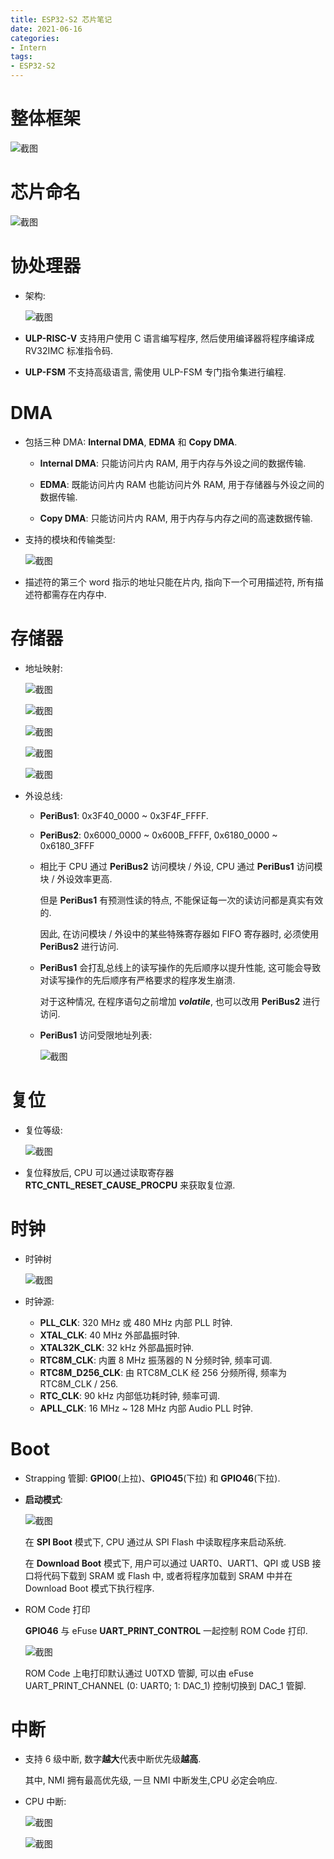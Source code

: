 ```yaml
---
title: ESP32-S2 芯片笔记
date: 2021-06-16
categories: 
- Intern
tags:
- ESP32-S2
---
```

# 整体框架

![截图](ESP32-S2芯片笔记/54416e9ebcfd7414980e539e258377b1.png)

<!--more-->

# 芯片命名

![截图](ESP32-S2芯片笔记/13fe81e00266bfffe4ee79493731e190.png)

# 协处理器

- 架构:
  
  ![截图](ESP32-S2芯片笔记/de0dc2179fc26d89dbfe9c41bce2f6b0.png)
- **ULP-RISC-V** 支持用户使用 C 语言编写程序, 然后使用编译器将程序编译成 RV32IMC 标准指令码.
- **ULP-FSM** 不支持高级语言, 需使用 ULP-FSM 专门指令集进行编程.

# DMA

- 包括三种 DMA: **Internal DMA**, **EDMA** 和 **Copy DMA**.
  
  - **Internal DMA**: 只能访问片内 RAM, 用于内存与外设之间的数据传输.
  
  - **EDMA**: 既能访问片内 RAM 也能访问片外 RAM, 用于存储器与外设之间的数据传输.
  
  - **Copy DMA**: 只能访问片内 RAM, 用于内存与内存之间的高速数据传输.
- 支持的模块和传输类型:
  
  ![截图](ESP32-S2芯片笔记/08d41dbb29c1a81c0460fcb9c2b53c9e.png)
- 描述符的第三个 word 指示的地址只能在片内, 指向下一个可用描述符, 所有描述符都需存在内存中.

# 存储器

- 地址映射:
  
  ![截图](ESP32-S2芯片笔记/3c819eca8bcc98071a4cc3118388ca97.png)
  
  ![截图](ESP32-S2芯片笔记/0673399f39b48bbd09b5f4aec530ac79.png)
  
  ![截图](ESP32-S2芯片笔记/26c40910e1addb49ec046861c48ae0b7.png)
  
  ![截图](ESP32-S2芯片笔记/8c2e69bb9318da03653472b6c6c247d4.png)
  
  ![截图](ESP32-S2芯片笔记/0dd0cf398d383e3986e371a2ca912ef5.png)
- 外设总线:
  
  - **PeriBus1**: 0x3F40_0000 ~ 0x3F4F_FFFF.
  
  - **PeriBus2**: 0x6000_0000 ~ 0x600B_FFFF, 0x6180_0000 ~ 0x6180_3FFF
  - 相比于 CPU 通过 **PeriBus2** 访问模块 / 外设, CPU 通过 **PeriBus1** 访问模块 / 外设效率更高. 
    
    但是 **PeriBus1** 有预测性读的特点, 不能保证每一次的读访问都是真实有效的.
    
    因此, 在访问模块 / 外设中的某些特殊寄存器如 FIFO 寄存器时, 必须使用 **PeriBus2** 进行访问.
  - **PeriBus1** 会打乱总线上的读写操作的先后顺序以提升性能, 这可能会导致对读写操作的先后顺序有严格要求的程序发生崩溃.
    
    对于这种情况, 在程序语句之前增加 ***volatile***, 也可以改用 **PeriBus2** 进行访问.
  - **PeriBus1** 访问受限地址列表:
    
    ![截图](ESP32-S2芯片笔记/b46c0b28041e1ba2968930d8b4ede3e3.png)

# 复位

- 复位等级:
  
  ![截图](ESP32-S2芯片笔记/9a4f22fb9645d1b19b2390d1f325b7c9.png)
- 复位释放后, CPU 可以通过读取寄存器 **RTC_CNTL_RESET_CAUSE_PROCPU** 来获取复位源.

# 时钟

- 时钟树
  
  ![截图](ESP32-S2芯片笔记/a8607c8412b6768f4fab843b07e2b61a.png)
- 时钟源:
  - **PLL_CLK**: 320 MHz 或 480 MHz 内部 PLL 时钟.
  - **XTAL_CLK**: 40 MHz 外部晶振时钟.
  - **XTAL32K_CLK**: 32 kHz 外部晶振时钟.
  - **RTC8M_CLK**: 内置 8 MHz 振荡器的 N 分频时钟, 频率可调.
  - **RTC8M_D256_CLK**: 由 RTC8M_CLK 经 256 分频所得, 频率为 RTC8M_CLK / 256.
  - **RTC_CLK**: 90 kHz 内部低功耗时钟, 频率可调.
  - **APLL_CLK**: 16 MHz ~ 128 MHz 内部 Audio PLL 时钟.

# Boot

- Strapping 管脚: **GPIO0**(上拉)、**GPIO45**(下拉) 和 **GPIO46**(下拉).
- **启动模式**:
  
  ![截图](ESP32-S2芯片笔记/33b64dfc0322f9114612eae510225b52.png)
  
  在 **SPI Boot** 模式下, CPU 通过从 SPI Flash 中读取程序来启动系统.
  
  在 **Download Boot** 模式下, 用户可以通过 UART0、UART1、QPI 或 USB 接口将代码下载到 SRAM 或 Flash 中, 或者将程序加载到 SRAM 中并在 Download Boot 模式下执行程序.

- ROM Code 打印
  
  **GPIO46** 与 eFuse **UART_PRINT_CONTROL** 一起控制 ROM Code 打印.
  
  ![截图](ESP32-S2芯片笔记/a7b76beac993ca39a07b691c0e6137f2.png)
  
  ROM Code 上电打印默认通过 U0TXD 管脚, 可以由 eFuse UART_PRINT_CHANNEL (0: UART0; 1: DAC_1) 控制切换到 DAC_1 管脚.

# 中断

- 支持 6 级中断, 数字**越大**代表中断优先级**越高**.
  
  其中, NMI 拥有最高优先级, 一旦 NMI 中断发生,CPU 必定会响应.
- CPU 中断:
  
  ![截图](ESP32-S2芯片笔记/cbc1468e372a6e03a9a399fa808e49f1.png)
  
  ![截图](ESP32-S2芯片笔记/2c191bb01f8a89911085d110e4b124d3.png)
